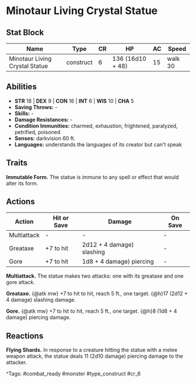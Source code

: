 # Minotaur Living Crystal Statue

## Stat Block

| Name | Type | CR | HP | AC | Speed |
|------|------|----|----|----|-------|
| Minotaur Living Crystal Statue | construct | 6 | 136 (16d10 + 48) | 15 | walk 30 |

## Abilities

- **STR** 18 | **DEX** 9 | **CON** 16 | **INT** 6 | **WIS** 10 | **CHA** 5
- **Saving Throws:** -  
- **Skills:** -  
- **Damage Resistances:** -  
- **Condition Immunities:** charmed, exhaustion, frightened, paralyzed, petrified, poisoned  
- **Senses:** darkvision 60 ft.  
- **Languages:** understands the languages of its creator but can't speak

## Traits

**Immutable Form.** The statue is immune to any spell or effect that would alter its form.


## Actions

| Action | Hit or Save | Damage | On Save |
|--------|--------------|--------|----------|
| Multiattack | - | - | - |
| Greataxe | +7 to hit | 2d12 + 4 damage) slashing | - |
| Gore | +7 to hit | 1d8 + 4 damage) piercing | - |

**Multiattack.** The statue makes two attacks: one with its greataxe and one gore attack.

**Greataxe.** {@atk mw} +7 to hit to hit, reach 5 ft., one target. {@h}17 (2d12 + 4 damage) slashing damage.

**Gore.** {@atk mw} +7 to hit to hit, reach 5 ft., one target. {@h}8 (1d8 + 4 damage) piercing damage.

## Reactions

**Flying Shards.** In response to a creature hitting the statue with a melee weapon attack, the statue deals 11 (2d10 damage) piercing damage to the attacker.



^Tags: #combat_ready #monster #type_construct #cr_6